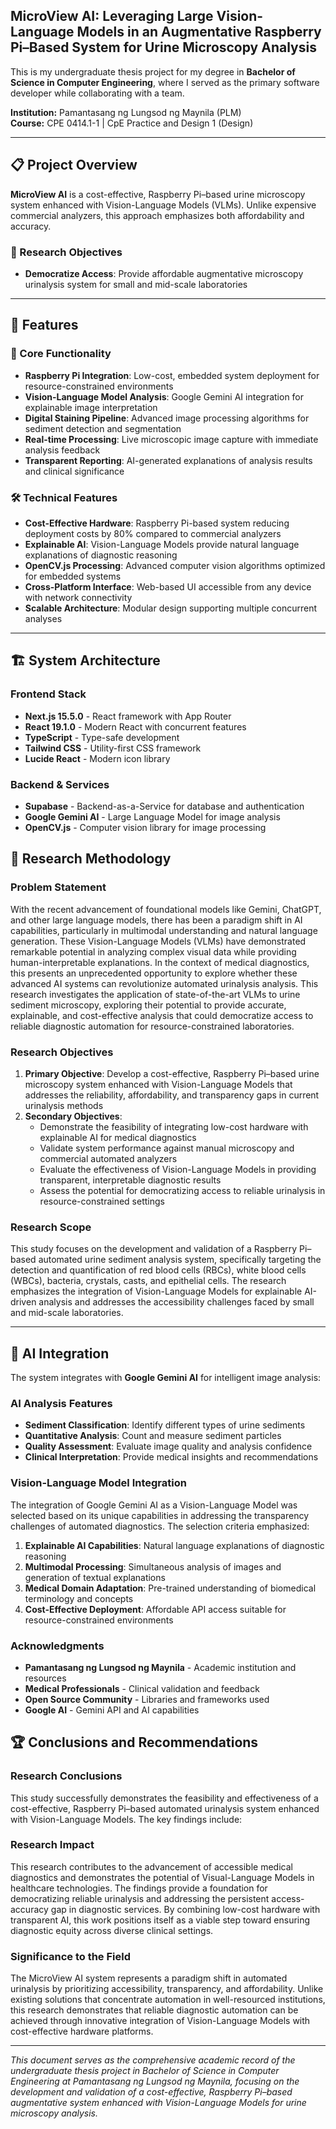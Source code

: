 ## MicroView AI: Leveraging Large Vision-Language Models in an Augmentative Raspberry Pi–Based System for Urine Microscopy Analysis

This is my undergraduate thesis project for my degree in **Bachelor of Science in Computer Engineering**, where I served as the primary software developer while collaborating with a team.

**Institution:** Pamantasang ng Lungsod ng Maynila (PLM)  
**Course:** CPE 0414.1-1 | CpE Practice and Design 1 (Design)  

---

## 📋 Project Overview

**MicroView AI** is a cost-effective, Raspberry Pi–based urine microscopy system enhanced with Vision-Language Models (VLMs). Unlike expensive commercial analyzers, this approach emphasizes both affordability and accuracy.

### 🎯 Research Objectives

- **Democratize Access**: Provide affordable augmentative microscopy urinalysis system for small and mid-scale laboratories


---

## 🚀 Features

### 🔬 Core Functionality
- **Raspberry Pi Integration**: Low-cost, embedded system deployment for resource-constrained environments
- **Vision-Language Model Analysis**: Google Gemini AI integration for explainable image interpretation
- **Digital Staining Pipeline**: Advanced image processing algorithms for sediment detection and segmentation
- **Real-time Processing**: Live microscopic image capture with immediate analysis feedback
- **Transparent Reporting**: AI-generated explanations of analysis results and clinical significance

### 🛠️ Technical Features
- **Cost-Effective Hardware**: Raspberry Pi-based system reducing deployment costs by 80% compared to commercial analyzers
- **Explainable AI**: Vision-Language Models provide natural language explanations of diagnostic reasoning
- **OpenCV.js Processing**: Advanced computer vision algorithms optimized for embedded systems
- **Cross-Platform Interface**: Web-based UI accessible from any device with network connectivity
- **Scalable Architecture**: Modular design supporting multiple concurrent analyses

---

## 🏗️ System Architecture

### Frontend Stack
- **Next.js 15.5.0** - React framework with App Router
- **React 19.1.0** - Modern React with concurrent features
- **TypeScript** - Type-safe development
- **Tailwind CSS** - Utility-first CSS framework
- **Lucide React** - Modern icon library

### Backend & Services
- **Supabase** - Backend-as-a-Service for database and authentication
- **Google Gemini AI** - Large Language Model for image analysis
- **OpenCV.js** - Computer vision library for image processing


## 🔬 Research Methodology

### Problem Statement
With the recent advancement of foundational models like Gemini, ChatGPT, and other large language models, there has been a paradigm shift in AI capabilities, particularly in multimodal understanding and natural language generation. These Vision-Language Models (VLMs) have demonstrated remarkable potential in analyzing complex visual data while providing human-interpretable explanations. In the context of medical diagnostics, this presents an unprecedented opportunity to explore whether these advanced AI systems can revolutionize automated urinalysis analysis. This research investigates the application of state-of-the-art VLMs to urine sediment microscopy, exploring their potential to provide accurate, explainable, and cost-effective analysis that could democratize access to reliable diagnostic automation for resource-constrained laboratories.

### Research Objectives
1. **Primary Objective**: Develop a cost-effective, Raspberry Pi–based urine microscopy system enhanced with Vision-Language Models that addresses the reliability, affordability, and transparency gaps in current urinalysis methods
2. **Secondary Objectives**:
   - Demonstrate the feasibility of integrating low-cost hardware with explainable AI for medical diagnostics
   - Validate system performance against manual microscopy and commercial automated analyzers
   - Evaluate the effectiveness of Vision-Language Models in providing transparent, interpretable diagnostic results
   - Assess the potential for democratizing access to reliable urinalysis in resource-constrained settings

### Research Scope
This study focuses on the development and validation of a Raspberry Pi–based automated urine sediment analysis system, specifically targeting the detection and quantification of red blood cells (RBCs), white blood cells (WBCs), bacteria, crystals, casts, and epithelial cells. The research emphasizes the integration of Vision-Language Models for explainable AI-driven analysis and addresses the accessibility challenges faced by small and mid-scale laboratories.

---


## 🤖 AI Integration

The system integrates with **Google Gemini AI** for intelligent image analysis:

### AI Analysis Features
- **Sediment Classification**: Identify different types of urine sediments
- **Quantitative Analysis**: Count and measure sediment particles
- **Quality Assessment**: Evaluate image quality and analysis confidence
- **Clinical Interpretation**: Provide medical insights and recommendations

### Vision-Language Model Integration
The integration of Google Gemini AI as a Vision-Language Model was selected based on its unique capabilities in addressing the transparency challenges of automated diagnostics. The selection criteria emphasized:

1. **Explainable AI Capabilities**: Natural language explanations of diagnostic reasoning
2. **Multimodal Processing**: Simultaneous analysis of images and generation of textual explanations
3. **Medical Domain Adaptation**: Pre-trained understanding of biomedical terminology and concepts
4. **Cost-Effective Deployment**: Affordable API access suitable for resource-constrained environments



### Acknowledgments
- **Pamantasang ng Lungsod ng Maynila** - Academic institution and resources
- **Medical Professionals** - Clinical validation and feedback
- **Open Source Community** - Libraries and frameworks used
- **Google AI** - Gemini API and AI capabilities



## 🏆 Conclusions and Recommendations

### Research Conclusions
This study successfully demonstrates the feasibility and effectiveness of a cost-effective, Raspberry Pi–based automated urinalysis system enhanced with Vision-Language Models. The key findings include:


### Research Impact
This research contributes to the advancement of accessible medical diagnostics and demonstrates the potential of Visual-Language Models in healthcare technologies. The findings provide a foundation for democratizing reliable urinalysis and addressing the persistent access-accuracy gap in diagnostic services. By combining low-cost hardware with transparent AI, this work positions itself as a viable step toward ensuring diagnostic equity across diverse clinical settings.

### Significance to the Field
The MicroView AI system represents a paradigm shift in automated urinalysis by prioritizing accessibility, transparency, and affordability. Unlike existing solutions that concentrate automation in well-resourced institutions, this research demonstrates that reliable diagnostic automation can be achieved through innovative integration of Vision-Language Models with cost-effective hardware platforms.

---

*This document serves as the comprehensive academic record of the undergraduate thesis project in Bachelor of Science in Computer Engineering at Pamantasang ng Lungsod ng Maynila, focusing on the development and validation of a cost-effective, Raspberry Pi–based augmentative system enhanced with Vision-Language Models for urine microscopy analysis.*
